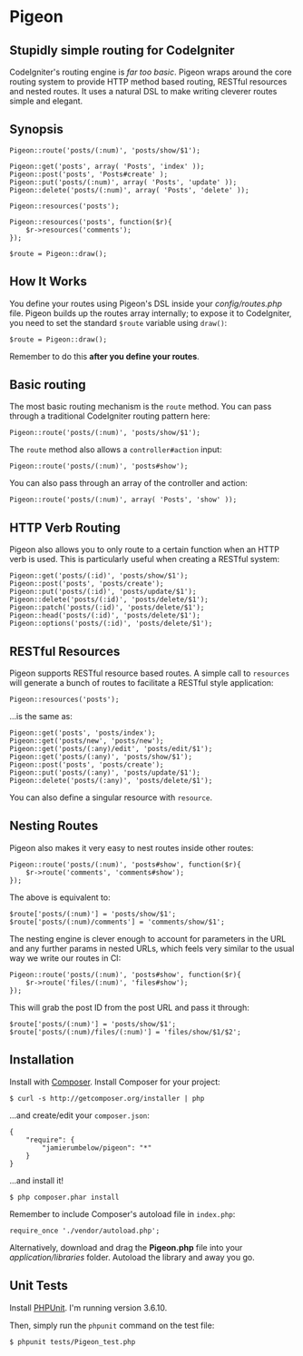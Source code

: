 # Pigeon
## Stupidly simple routing for CodeIgniter

CodeIgniter's routing engine is _far too basic_. Pigeon wraps around the core routing system to provide HTTP method based routing, RESTful resources and nested routes. It uses a natural DSL to make writing cleverer routes simple and elegant.

## Synopsis

	Pigeon::route('posts/(:num)', 'posts/show/$1');

	Pigeon::get('posts', array( 'Posts', 'index' ));
	Pigeon::post('posts', 'Posts#create' );
	Pigeon::put('posts/(:num)', array( 'Posts', 'update' ));
	Pigeon::delete('posts/(:num)', array( 'Posts', 'delete' ));

	Pigeon::resources('posts');

	Pigeon::resources('posts', function($r){
		$r->resources('comments');
	});

	$route = Pigeon::draw();

## How It Works

You define your routes using Pigeon's DSL inside your *config/routes.php* file. Pigeon builds up the routes array internally; to expose it to CodeIgniter, you need to set the standard `$route` variable using `draw()`:

	$route = Pigeon::draw();

Remember to do this **after you define your routes**.

## Basic routing

The most basic routing mechanism is the `route` method. You can pass through a traditional CodeIgniter routing pattern here:

	Pigeon::route('posts/(:num)', 'posts/show/$1');

The `route` method also allows a `controller#action` input:

	Pigeon::route('posts/(:num)', 'posts#show');

You can also pass through an array of the controller and action:

	Pigeon::route('posts/(:num)', array( 'Posts', 'show' ));

## HTTP Verb Routing

Pigeon also allows you to only route to a certain function when an HTTP verb is used. This is particularly useful when creating a RESTful system:

	Pigeon::get('posts/(:id)', 'posts/show/$1');
	Pigeon::post('posts', 'posts/create');
	Pigeon::put('posts/(:id)', 'posts/update/$1');
	Pigeon::delete('posts/(:id)', 'posts/delete/$1');
	Pigeon::patch('posts/(:id)', 'posts/delete/$1');
	Pigeon::head('posts/(:id)', 'posts/delete/$1');
	Pigeon::options('posts/(:id)', 'posts/delete/$1');

## RESTful Resources

Pigeon supports RESTful resource based routes. A simple call to `resources` will generate a bunch of routes to facilitate a RESTful style application:

	Pigeon::resources('posts');

...is the same as:

	Pigeon::get('posts', 'posts/index');
	Pigeon::get('posts/new', 'posts/new');
	Pigeon::get('posts/(:any)/edit', 'posts/edit/$1');
	Pigeon::get('posts/(:any)', 'posts/show/$1');
	Pigeon::post('posts', 'posts/create');
	Pigeon::put('posts/(:any)', 'posts/update/$1');
	Pigeon::delete('posts/(:any)', 'posts/delete/$1');

You can also define a singular resource with `resource`.

## Nesting Routes

Pigeon also makes it very easy to nest routes inside other routes:

	Pigeon::route('posts/(:num)', 'posts#show', function($r){
		$r->route('comments', 'comments#show');
	});

The above is equivalent to:

	$route['posts/(:num)'] = 'posts/show/$1';
	$route['posts/(:num)/comments'] = 'comments/show/$1';

The nesting engine is clever enough to account for parameters in the URL and any further params in nested URLs, which feels very similar to the usual way we write our routes in CI:
	
	Pigeon::route('posts/(:num)', 'posts#show', function($r){
		$r->route('files/(:num)', 'files#show');
	});

This will grab the post ID from the post URL and pass it through:

	$route['posts/(:num)'] = 'posts/show/$1';
	$route['posts/(:num)/files/(:num)'] = 'files/show/$1/$2';

## Installation

Install with [Composer](http://getcomposer.org/). Install Composer for your project:

    $ curl -s http://getcomposer.org/installer | php

...and create/edit your `composer.json`:

    {
        "require": {
            "jamierumbelow/pigeon": "*"
        }
    }

...and install it!

    $ php composer.phar install

Remember to include Composer's autoload file in `index.php`:

    require_once './vendor/autoload.php';

Alternatively, download and drag the **Pigeon.php** file into your _application/libraries_ folder. Autoload the library and away you go.

## Unit Tests

Install [PHPUnit](https://github.com/sebastianbergmann/phpunit). I'm running version 3.6.10.

Then, simply run the `phpunit` command on the test file:

    $ phpunit tests/Pigeon_test.php